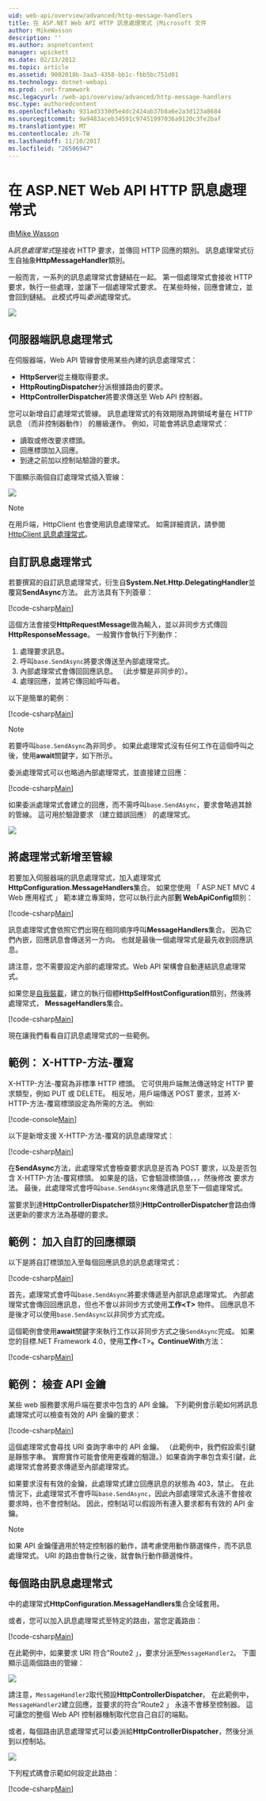 ```yaml
---
uid: web-api/overview/advanced/http-message-handlers
title: 在 ASP.NET Web API HTTP 訊息處理常式 |Microsoft 文件
author: MikeWasson
description: ''
ms.author: aspnetcontent
manager: wpickett
ms.date: 02/13/2012
ms.topic: article
ms.assetid: 9002018b-3aa3-4358-bb1c-fbb5bc751d01
ms.technology: dotnet-webapi
ms.prod: .net-framework
msc.legacyurl: /web-api/overview/advanced/http-message-handlers
msc.type: authoredcontent
ms.openlocfilehash: 931ad3330d5e4dc2424ab37b8a6e2a3d123a8684
ms.sourcegitcommit: 9a9483aceb34591c97451997036a9120c3fe2baf
ms.translationtype: MT
ms.contentlocale: zh-TW
ms.lasthandoff: 11/10/2017
ms.locfileid: "26506947"
---
```

<a name="http-message-handlers-in-aspnet-web-api"></a>在 ASP.NET Web API HTTP 訊息處理常式
====================
由[Mike Wasson](https://github.com/MikeWasson)

A*訊息處理常式*是接收 HTTP 要求，並傳回 HTTP 回應的類別。 訊息處理常式衍生自抽象**HttpMessageHandler**類別。

一般而言，一系列的訊息處理常式會鏈結在一起。 第一個處理常式會接收 HTTP 要求，執行一些處理，並讓下一個處理常式要求。 在某些時候，回應會建立，並會回到鏈結。 此模式呼叫*委派*處理常式。

![](http-message-handlers/_static/image1.png)

## <a name="server-side-message-handlers"></a>伺服器端訊息處理常式

在伺服器端，Web API 管線會使用某些內建的訊息處理常式：

- **HttpServer**從主機取得要求。
- **HttpRoutingDispatcher**分派根據路由的要求。
- **HttpControllerDispatcher**將要求傳送至 Web API 控制器。

您可以新增自訂處理常式管線。 訊息處理常式的有效期限為跨領域考量在 HTTP 訊息 （而非控制器動作） 的層級運作。 例如，可能會將訊息處理常式：

- 讀取或修改要求標頭。
- 回應標頭加入回應。
- 到達之前加以控制站驗證的要求。

下圖顯示兩個自訂處理常式插入管線：

![](http-message-handlers/_static/image2.png)

> [!NOTE]
> 在用戶端，HttpClient 也會使用訊息處理常式。 如需詳細資訊，請參閱[HttpClient 訊息處理常式](httpclient-message-handlers.md)。


## <a name="custom-message-handlers"></a>自訂訊息處理常式

若要撰寫的自訂訊息處理常式，衍生自**System.Net.Http.DelegatingHandler**並覆寫**SendAsync**方法。 此方法具有下列簽章：

[!code-csharp[Main](http-message-handlers/samples/sample1.cs)]

這個方法會接受**HttpRequestMessage**做為輸入，並以非同步方式傳回**HttpResponseMessage**。 一般實作會執行下列動作：

1. 處理要求訊息。
2. 呼叫`base.SendAsync`將要求傳送至內部處理常式。
3. 內部處理常式會傳回回應訊息。 （此步驟是非同步的）。
4. 處理回應，並將它傳回給呼叫者。

以下是簡單的範例：

[!code-csharp[Main](http-message-handlers/samples/sample2.cs)]

> [!NOTE]
> 若要呼叫`base.SendAsync`為非同步。 如果此處理常式沒有任何工作在這個呼叫之後，使用**await**關鍵字，如下所示。


委派處理常式可以也略過內部處理常式，並直接建立回應：

[!code-csharp[Main](http-message-handlers/samples/sample3.cs)]

如果委派處理常式會建立的回應，而不需呼叫`base.SendAsync`，要求會略過其餘的管線。 這可用於驗證要求 （建立錯誤回應） 的處理常式。

![](http-message-handlers/_static/image3.png)

## <a name="adding-a-handler-to-the-pipeline"></a>將處理常式新增至管線

若要加入伺服器端的訊息處理常式，加入處理常式**HttpConfiguration.MessageHandlers**集合。 如果您使用 「 ASP.NET MVC 4 Web 應用程式 」 範本建立專案時，您可以執行此內部**到 WebApiConfig**類別：

[!code-csharp[Main](http-message-handlers/samples/sample4.cs)]

訊息處理常式會依照它們出現在相同順序呼叫**MessageHandlers**集合。 因為它們內嵌，回應訊息會傳送另一方向。 也就是最後一個處理常式是最先收到回應訊息。

請注意，您不需要設定內部的處理常式。Web API 架構會自動連結訊息處理常式。

如果您是[自我裝載](../older-versions/self-host-a-web-api.md)，建立的執行個體**HttpSelfHostConfiguration**類別，然後將處理常式， **MessageHandlers**集合。

[!code-csharp[Main](http-message-handlers/samples/sample5.cs)]

現在讓我們看看自訂訊息處理常式的一些範例。

## <a name="example-x-http-method-override"></a>範例： X-HTTP-方法-覆寫

X-HTTP-方法-覆寫為非標準 HTTP 標頭。 它可供用戶端無法傳送特定 HTTP 要求類型，例如 PUT 或 DELETE。 相反地，用戶端傳送 POST 要求，並將 X-HTTP-方法-覆寫標頭設定為所需的方法。 例如: 

[!code-console[Main](http-message-handlers/samples/sample6.cmd)]

以下是新增支援 X-HTTP-方法-覆寫的訊息處理常式：

[!code-csharp[Main](http-message-handlers/samples/sample7.cs)]

在**SendAsync**方法，此處理常式會檢查要求訊息是否為 POST 要求，以及是否包含 X-HTTP-方法-覆寫標頭。 如果是的話，它會驗證標頭值，，，然後修改 要求方法。 最後，此處理常式會呼叫`base.SendAsync`來傳遞訊息至下一個處理常式。

當要求到達**HttpControllerDispatcher**類別**HttpControllerDispatcher**會路由傳送更新的要求方法為基礎的要求。

## <a name="example-adding-a-custom-response-header"></a>範例： 加入自訂的回應標頭

以下是將自訂標頭加入至每個回應訊息的訊息處理常式：

[!code-csharp[Main](http-message-handlers/samples/sample8.cs)]

首先，處理常式會呼叫`base.SendAsync`將要求傳遞至內部訊息處理常式。 內部處理常式會傳回回應訊息，但也不會以非同步方式使用**工作&lt;T&gt;** 物件。 回應訊息不是後才可以使用`base.SendAsync`以非同步方式完成。

這個範例會使用**await**關鍵字來執行工作以非同步方式之後`SendAsync`完成。 如果您的目標.NET Framework 4.0，使用**工作**&lt;T&gt;**。ContinueWith**方法：

[!code-csharp[Main](http-message-handlers/samples/sample9.cs)]

## <a name="example-checking-for-an-api-key"></a>範例： 檢查 API 金鑰

某些 web 服務要求用戶端在要求中包含的 API 金鑰。 下列範例會示範如何將訊息處理常式可以檢查有效的 API 金鑰的要求：

[!code-csharp[Main](http-message-handlers/samples/sample10.cs)]

這個處理常式會尋找 URI 查詢字串中的 API 金鑰。 （此範例中，我們假設索引鍵是靜態字串。 實際實作可能會使用更複雜的驗證。）如果查詢字串包含索引鍵，此處理常式會將要求傳遞至內部處理常式。

如果要求沒有有效的金鑰，此處理常式建立回應訊息的狀態為 403，禁止。 在此情況下，此處理常式不會呼叫`base.SendAsync`，因此內部處理常式永遠不會接收要求時，也不會控制站。 因此，控制站可以假設所有連入要求都有有效的 API 金鑰。

> [!NOTE]
> 如果 API 金鑰僅適用於特定控制器的動作，請考慮使用動作篩選條件，而不訊息處理常式。 URI 的路由會執行之後，就會執行動作篩選條件。


## <a name="per-route-message-handlers"></a>每個路由訊息處理常式

中的處理常式**HttpConfiguration.MessageHandlers**集合全域套用。

或者，您可以加入訊息處理常式至特定的路由，當您定義路由：

[!code-csharp[Main](http-message-handlers/samples/sample11.cs?highlight=16)]

在此範例中，如果要求 URI 符合"Route2 」，要求分派至`MessageHandler2`。 下圖顯示這兩個路由的管線：

![](http-message-handlers/_static/image4.png)

請注意，`MessageHandler2`取代預設**HttpControllerDispatcher**。 在此範例中，`MessageHandler2`建立回應，並要求的符合"Route2 」 永遠不會移至控制器。 這可讓您的整個 Web API 控制器機制取代您自己自訂的端點。

或者，每個路由訊息處理常式可以委派給**HttpControllerDispatcher**，然後分派到以控制站。

![](http-message-handlers/_static/image5.png)

下列程式碼會示範如何設定此路由：

[!code-csharp[Main](http-message-handlers/samples/sample12.cs)]
